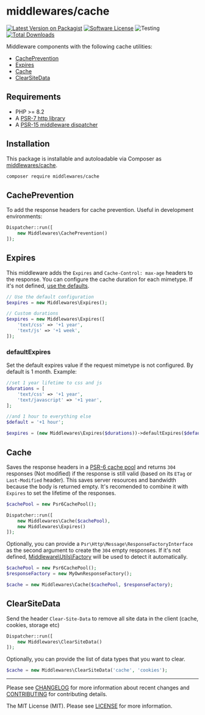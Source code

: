 # middlewares/cache

[![Latest Version on Packagist][ico-version]][link-packagist]
[![Software License][ico-license]](LICENSE)
![Testing][ico-ga]
[![Total Downloads][ico-downloads]][link-downloads]

Middleware components with the following cache utilities:

* [CachePrevention](#cacheprevention)
* [Expires](#expires)
* [Cache](#cache)
* [ClearSiteData](#clearsitedata)

## Requirements

* PHP >= 8.2
* A [PSR-7 http library](https://github.com/middlewares/awesome-psr15-middlewares#psr-7-implementations)
* A [PSR-15 middleware dispatcher](https://github.com/middlewares/awesome-psr15-middlewares#dispatcher)

## Installation

This package is installable and autoloadable via Composer as [middlewares/cache](https://packagist.org/packages/middlewares/cache).

```sh
composer require middlewares/cache
```

## CachePrevention

To add the response headers for cache prevention. Useful in development environments:

```php
Dispatcher::run([
    new Middlewares\CachePrevention()
]);
```

## Expires

This middleware adds the `Expires` and `Cache-Control: max-age` headers to the response. You can configure the cache duration for each mimetype. If it's not defined, [use the defaults](src/expires_defaults.php).

```php
// Use the default configuration
$expires = new Middlewares\Expires();

// Custom durations
$expires = new Middlewares\Expires([
    'text/css' => '+1 year',
    'text/js' => '+1 week',
]);
```

### defaultExpires

Set the default expires value if the request mimetype is not configured. By default is 1 month. Example:

```php
//set 1 year lifetime to css and js
$durations = [
    'text/css' => '+1 year',
    'text/javascript' => '+1 year',
];

//and 1 hour to everything else
$default = '+1 hour';

$expires = (new Middlewares\Expires($durations))->defaultExpires($default);
```

## Cache

Saves the response headers in a [PSR-6 cache pool](http://www.php-fig.org/psr/psr-6/) and returns `304` responses (Not modified) if the response is still valid (based on its `ETag` or `Last-Modified` header). This saves server resources and bandwidth because the body is returned empty. It's recomended to combine it with `Expires` to set the lifetime of the responses.

```php
$cachePool = new Psr6CachePool();

Dispatcher::run([
    new Middlewares\Cache($cachePool),
    new Middlewares\Expires()
]);
```

Optionally, you can provide a `Psr\Http\Message\ResponseFactoryInterface` as the second argument to create the `304` empty responses. If it's not defined, [Middleware\Utils\Factory](https://github.com/middlewares/utils#factory) will be used to detect it automatically.

```php
$cachePool = new Psr6CachePool();
$responseFactory = new MyOwnResponseFactory();

$cache = new Middlewares\Cache($cachePool, $responseFactory);
```

## ClearSiteData

Send the header `Clear-Site-Data` to remove all site data in the client (cache, cookies, storage etc)

```php
Dispatcher::run([
    new Middlewares\ClearSiteData()
]);
```

Optionally, you can provide the list of data types that you want to clear.

```php
$cache = new Middlewares\ClearSiteData('cache', 'cookies');
```

---

Please see [CHANGELOG](CHANGELOG.md) for more information about recent changes and [CONTRIBUTING](CONTRIBUTING.md) for contributing details.

The MIT License (MIT). Please see [LICENSE](LICENSE) for more information.

[ico-version]: https://img.shields.io/packagist/v/middlewares/cache.svg?style=flat-square
[ico-license]: https://img.shields.io/badge/license-MIT-brightgreen.svg?style=flat-square
[ico-ga]: https://github.com/middlewares/cache/workflows/testing/badge.svg
[ico-downloads]: https://img.shields.io/packagist/dt/middlewares/cache.svg?style=flat-square

[link-packagist]: https://packagist.org/packages/middlewares/cache
[link-downloads]: https://packagist.org/packages/middlewares/cache

